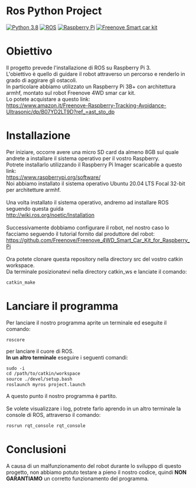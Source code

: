 # Ros Python Project

[![Python 3.8](https://img.shields.io/badge/Python-3.8-blue.svg)](https://www.python.org/downloads/release/python-380/)
[![ROS](https://img.shields.io/badge/Ros-noetic-green.svg)](http://wiki.ros.org/noetic)
[![Raspberry Pi](https://img.shields.io/badge/RaspberryPi-3B+-violet.svg)](https://www.raspberrypi.org/software/)
[![Freenove Smart car kit](https://img.shields.io/badge/Freenove-smartcarkit-yellow.svg)](https://www.freenove.com/)

# Obiettivo
Il progetto prevede l'installazione di ROS su Raspberry Pi 3.<br>
L'obiettivo è quello di guidare il robot attraverso un percorso e renderlo in grado di aggirare gli ostacoli.<br>
In particolare abbiamo utilizzato un Raspberry Pi 3B+ con architettura armhf, montato sul robot Freenove 4WD smar car kit.<br>
Lo potete acquistare a questo link:<br>
https://www.amazon.it/Freenove-Raspberry-Tracking-Avoidance-Ultrasonic/dp/B07YD2LT9D?ref_=ast_sto_dp

# Installazione 
Per iniziare, occorre avere una micro SD card da almeno 8GB sul quale andrete a installare il sistema operativo per il vostro Raspberry.<br>
Potrete installarlo utilizzando il Raspberry Pi Imager scaricabile a questo link:<br>
https://www.raspberrypi.org/software/<br>
Noi abbiamo installato il sistema operativo Ubuntu 20.04 LTS Focal 32-bit per architetture armhf. <br>
<br>
Una volta installato il sistema operativo, andremo ad installare ROS seguendo questa guida <br>
http://wiki.ros.org/noetic/Installation<br>
<br>
Successivamente dobbiamo configurare il robot, nel nostro caso lo facciamo seguendo il tutorial fornito dal produttore del robot:<br>
https://github.com/Freenove/Freenove_4WD_Smart_Car_Kit_for_Raspberry_Pi<br>
<br>
Ora potete clonare questa repository nella directory src del vostro catkin workspace.<br>
Da terminale posizionatevi nella directory catkin_ws e lanciate il comando: <br>
```markdown
catkin_make
```
# Lanciare il programma

Per lanciare il nostro programma aprite un terminale ed eseguite il comando:
```markdown
roscore
```
per lanciare il cuore di ROS.<br>
<b>In un altro terminale</b> eseguire i seguenti comandi:
```markdown
sudo -i
cd /path/to/catkin/workspace
source ./devel/setup.bash
roslaunch myros project.launch
```
A questo punto il nostro programma è partito.<br>
<br>
Se volete visualizzare i log, potrete farlo aprendo in un altro terminale la console di ROS, attraverso il comando:
```markdown
rosrun rqt_console rqt_console
```
# Conclusioni
A causa di un malfunzionamento del robot durante lo sviluppo di questo progetto, non abbiamo potuto testare a pieno il nostro codice, quindi <b>NON GARANTIAMO</b> un corretto funzionamento del programma.
<!---
Code
```markdown
pip3 install pyswip
```
--->

<!--- immagine --->
<!--- ![alt text](https://github.com/LorisNanni91/ProgettoRobotica/blob/master/python.gif?raw=true) --->
<!--- ![alt text](https://github.com/LorisNanni91/ProgettoRobotica/blob/master/unity.gif?raw=true) --->
